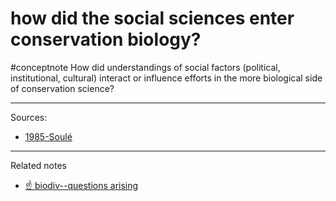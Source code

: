 # how did the social sciences enter conservation biology?
#conceptnote 
How did understandings of social factors (political, institutional, cultural) interact or influence efforts in the more biological side of conservation science?


---
Sources: 
- [1985-Soulé](1985-Soulé.md)

---

Related notes
- [☝️ biodiv--questions arising](☝️%20biodiv--questions%20arising.md)





